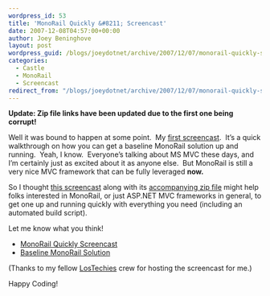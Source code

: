 ```yaml
---
wordpress_id: 53
title: 'MonoRail Quickly &#8211; Screencast'
date: 2007-12-08T04:57:00+00:00
author: Joey Beninghove
layout: post
wordpress_guid: /blogs/joeydotnet/archive/2007/12/07/monorail-quickly-screencast.aspx
categories:
  - Castle
  - MonoRail
  - Screencast
redirect_from: "/blogs/joeydotnet/archive/2007/12/07/monorail-quickly-screencast.aspx/"
---
```

<span style="font-weight: bold">Update: Zip file links have been updated due to the first one being corrupt!</span> 

Well it was bound to happen at some point.&nbsp; My [first screencast](http://screencast.lostechies.com/screencasts/joeyb/monorail%5Fquickly/index.html).&nbsp; It&#8217;s a quick walkthrough on how you can get a baseline MonoRail solution up and running.&nbsp; Yeah, I know.&nbsp; Everyone&#8217;s talking about MS MVC these days, and I&#8217;m certainly just as excited about it as anyone else.&nbsp; But MonoRail is still a very nice MVC framework that can be fully leveraged **now.&nbsp;** 

So I thought [this screencast](http://screencast.lostechies.com/screencasts/joeyb/monorail%5Fquickly/index.html) along with its [accompanying zip file](http://code.google.com/p/joeydotnet/downloads/list) might help folks interested in MonoRail, or just ASP.NET MVC frameworks in general, to get one up and running quickly with everything you need (including an automated build script).

Let me know what you think!

  * [MonoRail Quickly Screencast](http://screencast.lostechies.com/screencasts/joeyb/monorail%5Fquickly/index.html) 
  * [Baseline MonoRail Solution](http://code.google.com/p/joeydotnet/downloads/list) 

(Thanks to my fellow [LosTechies](https://lostechies.com) crew for hosting the screencast for me.)

Happy Coding!